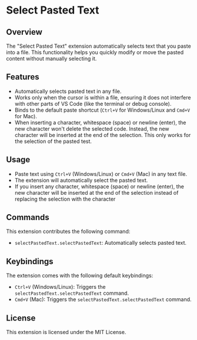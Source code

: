 # Select Pasted Text

## Overview

The "Select Pasted Text" extension automatically selects text that you paste into a file. This functionality helps you quickly modify or move the pasted content without manually selecting it. 

## Features

- Automatically selects pasted text in any file.
- Works only when the cursor is within a file, ensuring it does not interfere with other parts of VS Code (like the terminal or debug console).
- Binds to the default paste shortcut (`Ctrl+V` for Windows/Linux and `Cmd+V` for Mac).
- When inserting a character, whitespace (space) or newline (enter), the new character won't delete the selected code. Instead, the new character will be inserted at the end of the selection. This only works for the selection of the pasted test.

## Usage

- Paste text using `Ctrl+V` (Windows/Linux) or `Cmd+V` (Mac) in any text file.
- The extension will automatically select the pasted text.
- If you insert any character, whitespace (space) or newline (enter), the new character will be inserted at the end of the selection instead of replacing the selection with the character

## Commands

This extension contributes the following command:

- `selectPastedText.selectPastedText`: Automatically selects pasted text.

## Keybindings

The extension comes with the following default keybindings:

- `Ctrl+V` (Windows/Linux): Triggers the `selectPastedText.selectPastedText` command.
- `Cmd+V` (Mac): Triggers the `selectPastedText.selectPastedText` command.

## License

This extension is licensed under the MIT License.
